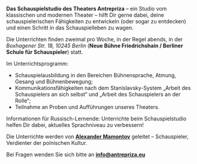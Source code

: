 <b class="big-font">Das Schauspielstudio des Theaters Antrepriza</b> – ein Studio vom klassischen und modernen Theater – hilft Dir gerne dabei, deine schauspielerischen Fähigkeiten zu entwickeln (oder sogar zu entdecken) und einen Schritt in das Schauspielleben zu wagen.

Die Unterrichten finden zweimal pro Woche, in der Regel abends, in der <i>Boxhagener Str. 18, 10245 Berlin</i> (<b>Neue Bühne Friedrichshain / Berliner Schule für Schauspieler</b>) statt.

Im Unterrichtsprogramm:

<ul>
<li>Schauspielausbildung in den Bereichen Bühnensprache, Atmung, Gesang und Bühnenbewegung;
<li>Kommunikationsfähigkeiten nach dem Stanislavsky-System „Arbeit des Schauspielers an sich selbst“ und „Arbeit des Schauspielers an der Rolle“;
<li>Teilnahme an Proben und Aufführungen unseres Theaters.
</ul>

Informationen für Russisch-Lernende: Unterrichte beim Schauspielstudio helfen Dir dabei, aktuelles Sprachniveau zu verbessern!

Die Unterrichte werden von <a href="/de/theater/people/alm"><b>Alexander Mamontov</b></a> geleitet – Schauspieler, Verdienter der polnischen Kultur.

Bei Fragen wenden Sie sich bitte an <a href="mailto:info@antrepriza.eu"><b>info@antrepriza.eu</b></a>
